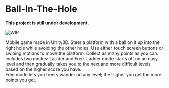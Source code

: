 # Ball-In-The-Hole

**This project is still under development.**

![WIP](https://i.imgur.com/cnjBAcJ.png)

Mobile game made in Unity3D. Steer a platform with a ball on it up into the right hole while avoiding the other holes. Use either touch screen buttons or swiping motions to move the platform. Collect as many points as you can. <br> Includes two modes: Ladder and Free. Ladder mode starts off on an easy level and then gradually takes you to the next and more difficult levels based on the higher score you have. <br> Free mode lets you freely wander on any level; the higher you get the more points you get.
